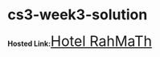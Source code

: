 <html lang="en">
    <head>
        <link rel="preconnect" href="https://fonts.googleapis.com">
        <link rel="preconnect" href="https://fonts.gstatic.com" crossorigin>
        <link href="https://fonts.googleapis.com/css2?family=Abril+Fatface&display=swap" rel="stylesheet">
    </head>
    <body>        
        <h1>cs3-week3-solution</h1>
        <strong>Hosted Link:</strong><a href="https://jubee369.github.io/cs3-week3-solution/index.html" style="font-size: 2em;, font-weight: 800;,font-family: 'Abril Fatface',serif;">Hotel RahMaTh</a>
    </body>
</html>
